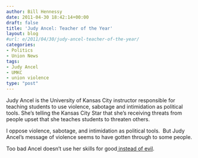 ```yaml
---
author: Bill Hennessy
date: 2011-04-30 18:42:14+00:00
draft: false
title: 'Judy Ancel: Teacher of the Year'
layout: blog
#url: e/2011/04/30/judy-ancel-teacher-of-the-year/
categories:
- Politics
- Union News
tags:
- Judy Ancel
- UMKC
- union violence
type: "post"
---
```


Judy Ancel is the University of Kansas City instructor responsible for teaching students to use violence, sabotage and intimidation as political tools. She’s telling the Kansas City Star that she’s receiving threats from people upset that she teaches students to threaten others.

I oppose violence, sabotage, and intimidation as political tools.  But Judy Ancel’s message of violence seems to have gotten through to some people.

Too bad Ancel doesn’t use her skills for good[ instead of evil](https://www.missourieducationwatchdog.com/2011/04/is-sacrificing-cats-to-achieve-labor.html).
